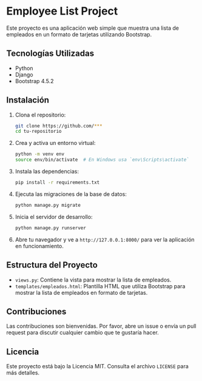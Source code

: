 # Employee List Project

Este proyecto es una aplicación web simple que muestra una lista de empleados en un formato de tarjetas utilizando Bootstrap.

## Tecnologías Utilizadas

- Python
- Django
- Bootstrap 4.5.2

## Instalación

1. Clona el repositorio:

   ```bash
   git clone https://github.com/***
   cd tu-repositorio
   ```

2. Crea y activa un entorno virtual:

   ```bash
   python -m venv env
   source env/bin/activate  # En Windows usa `env\Scripts\activate`
   ```

3. Instala las dependencias:

   ```bash
   pip install -r requirements.txt
   ```

4. Ejecuta las migraciones de la base de datos:

   ```bash
   python manage.py migrate
   ```

5. Inicia el servidor de desarrollo:

   ```bash
   python manage.py runserver
   ```

6. Abre tu navegador y ve a `http://127.0.0.1:8000/` para ver la aplicación en funcionamiento.

## Estructura del Proyecto

- `views.py`: Contiene la vista para mostrar la lista de empleados.
- `templates/empleados.html`: Plantilla HTML que utiliza Bootstrap para mostrar la lista de empleados en formato de tarjetas.

## Contribuciones

Las contribuciones son bienvenidas. Por favor, abre un issue o envía un pull request para discutir cualquier cambio que te gustaría hacer.

## Licencia

Este proyecto está bajo la Licencia MIT. Consulta el archivo `LICENSE` para más detalles.
